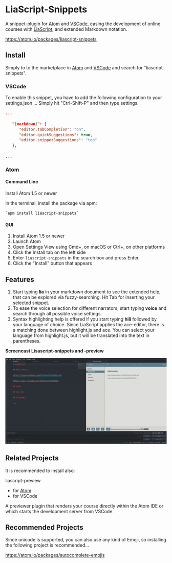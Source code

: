# LiaScript-Snippets

A snippet-plugin for [Atom](https://Atom.io) and [VSCode](https://code.visualstudio.com), easing the development of online courses with
[LiaScript](https://LiaScript.github.io), and extended Markdown notation.

https://atom.io/packages/liascript-snippets

## Install

Simply to to the marketplace in [Atom](https://Atom.io) and [VSCode](https://code.visualstudio.com/) and search for "liascript-snippets".

### VSCode

To enable this snippet, you have to add the following configuration to your settings.json ... Simply hit "Ctrl-Shift-P" and then type settings.

``` json
...

   "[markdown]": {
      "editor.tabCompletion": "on",
      "editor.quickSuggestions": true,
      "editor.snippetSuggestions": "top"
   },

...
```

### Atom
#### Command Line


Install Atom 1.5 or newer

In the terminal, install the package via apm:

    `apm install liascript-snippets`

#### GUI

1. Install Atom 1.5 or newer
2. Launch Atom
3. Open Settings View using Cmd+, on macOS or Ctrl+, on other platforms
4. Click the Install tab on the left side
5. Enter `liascript-snippets` in the search box and press Enter
6. Click the "Install" button that appears

## Features

1. Start typing **lia** in your markdown document to see the extended help, that
   can be explored via fuzzy-searching. Hit Tab for inserting your selected
   snippet.
2. To ease the voice selection for different narrators, start typing **voice**
   and search through all possible voice settings.
3. Syntax highlighting help is offered if you start typing **hili** followed by
   your language of choice. Since LiaScript applies the ace-editor, there is a
   matching done between highlight.js and ace. You can select your language from
   highlight.js, but it will be translated into the text in parentheses.


**Screencast Lisascript-snippets and -preview**

![screencast](./preview.gif)<!--width= "100%" -->

## Related Projects

It is recommended to install also:

liascript-preview

* for [Atom](https://atom.io/packages/liascript-preview)
* for VSCode

A previewer plugin that renders your course directly within the Atom IDE or which starts the development server from VSCode.

## Recommended Projects

Since unicode is supported, you can also use any kind of Emoji, so installing
the following project is recommended...

https://atom.io/packages/autocomplete-emojis
